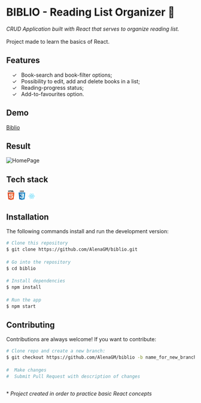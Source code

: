 # BIBLIO - Reading List Organizer :book:

_CRUD Application built with React that serves to organize reading list._<br><br>
Project made to learn the basics of React. 

## Features

&nbsp;&nbsp;&nbsp;&nbsp;&check;&nbsp;&nbsp; Book-search and book-filter options;<br>
&nbsp;&nbsp;&nbsp;&nbsp;&check;&nbsp;&nbsp; Possibility to edit, add and delete books in a list;<br>
&nbsp;&nbsp;&nbsp;&nbsp;&check;&nbsp;&nbsp; Reading-progress status;<br>
&nbsp;&nbsp;&nbsp;&nbsp;&check;&nbsp;&nbsp; Add-to-favourites option.<br>

## Demo

[Biblio]

## Result

<img width="45%" alt="HomePage" src="../main/captureweb.jpeg">


## Tech stack

<code><img height="25" src="https://raw.githubusercontent.com/github/explore/80688e429a7d4ef2fca1e82350fe8e3517d3494d/topics/html/html.png"></code>
<code><img height="25" src="https://raw.githubusercontent.com/github/explore/80688e429a7d4ef2fca1e82350fe8e3517d3494d/topics/css/css.png"></code>
<code><img height="20" src="https://raw.githubusercontent.com/github/explore/80688e429a7d4ef2fca1e82350fe8e3517d3494d/topics/react/react.png"></code>

## Installation

The following commands install and run the development version:

```bash
# Clone this repository
$ git clone https://github.com/AlenaGM/biblio.git

# Go into the repository
$ cd biblio

# Install dependencies
$ npm install

# Run the app
$ npm start
```

## Contributing

Contributions are always welcome! If you want to contribute:

```bash
# Clone repo and create a new branch:
$ git checkout https://github.com/AlenaGM/biblio -b name_for_new_branch

#  Make changes
#  Submit Pull Request with description of changes
```

##

  
\* _Project created in order to practice basic React concepts_ 


   [Biblio]: <https://alenagm.github.io/biblio/>
